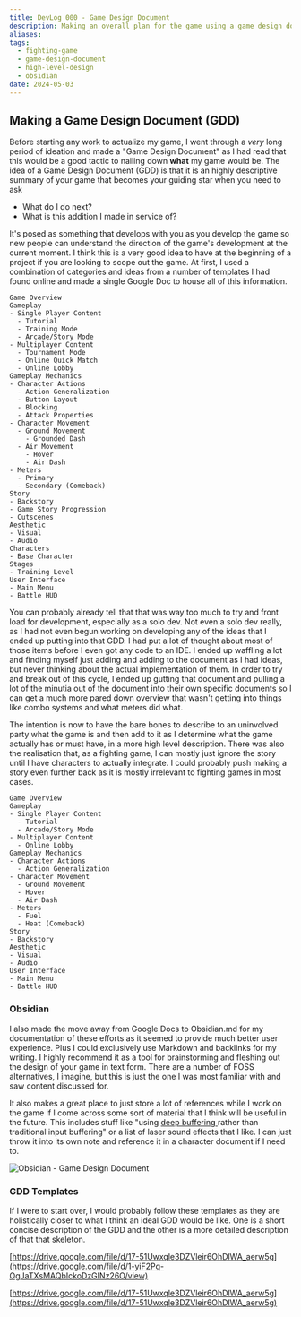 ```yaml
---
title: DevLog 000 - Game Design Document
description: Making an overall plan for the game using a game design document and what I learned in making it.
aliases:
tags:
  - fighting-game
  - game-design-document
  - high-level-design
  - obsidian
date: 2024-05-03
---
```


## Making a Game Design Document (GDD)

Before starting any work to actualize my game, I went through a _very_ long period of ideation and made a "Game Design Document" as I had read that this would be a good tactic to nailing down **what** my game would be. The idea of a Game Design Document (GDD) is that it is an highly descriptive summary of your game that becomes your guiding star when you need to ask

- What do I do next?
- What is this addition I made in service of?

It's posed as something that develops with you as you develop the game so new people can understand the direction of the game's development at the current moment. I think this is a very good idea to have at the beginning of a project if you are looking to scope out the game. At first, I used a combination of categories and ideas from a number of templates I had found online and made a single Google Doc to house all of this information.

```
Game Overview
Gameplay
- Single Player Content
  - Tutorial
  - Training Mode
  - Arcade/Story Mode
- Multiplayer Content
  - Tournament Mode
  - Online Quick Match
  - Online Lobby
Gameplay Mechanics
- Character Actions
  - Action Generalization
  - Button Layout
  - Blocking
  - Attack Properties
- Character Movement
  - Ground Movement
    - Grounded Dash
  - Air Movement
    - Hover
    - Air Dash
- Meters
  - Primary
  - Secondary (Comeback)
Story
- Backstory
- Game Story Progression
- Cutscenes
Aesthetic
- Visual
- Audio
Characters
- Base Character
Stages
- Training Level
User Interface
- Main Menu
- Battle HUD
```

You can probably already tell that that was way too much to try and front load for development, especially as a solo dev. Not even a solo dev really, as I had not even begun working on developing any of the ideas that I ended up putting into that GDD. I had put a lot of thought about most of those items before I even got any code to an IDE. I ended up waffling a lot and finding myself just adding and adding to the document as I had ideas, but never thinking about the actual implementation of them. In order to try and break out of this cycle, I ended up gutting that document and pulling a lot of the minutia out of the document into their own specific documents so I can get a much more pared down overview that wasn't getting into things like combo systems and what meters did what.

The intention is now to have the bare bones to describe to an uninvolved party what the game is and then add to it as I determine what the game actually has or must have, in a more high level description. There was also the realisation that, as a fighting game, I can mostly just ignore the story until I have characters to actually integrate. I could probably push making a story even further back as it is mostly irrelevant to fighting games in most cases.

```
Game Overview
Gameplay
- Single Player Content
  - Tutorial
  - Arcade/Story Mode
- Multiplayer Content
  - Online Lobby
Gameplay Mechanics
- Character Actions
  - Action Generalization
- Character Movement
  - Ground Movement
  - Hover
  - Air Dash
- Meters
  - Fuel
  - Heat (Comeback)
Story
- Backstory
Aesthetic
- Visual
- Audio
User Interface
- Main Menu
- Battle HUD
```

### Obsidian

I also made the move away from Google Docs to Obsidian.md for my documentation of these efforts as it seemed to provide much better user experience. Plus I could exclusively use Markdown and backlinks for my writing. I highly recommend it as a tool for brainstorming and fleshing out the design of your game in text form. There are a number of FOSS alternatives, I imagine, but this is just the one I was most familiar with and saw content discussed for.

It also makes a great place to just store a lot of references while I work on the game if I come across some sort of material that I think will be useful in the future. This includes stuff like "using [deep buffering ](https://mugen-net.work/wiki/index.php?title=Deep_Buffering) rather than traditional input buffering" or a list of laser sound effects that I like. I can just throw it into its own note and reference it in a character document if I need to.

![Obsidian - Game Design Document](obsidian-gdd.png)

### GDD Templates

If I were to start over, I would probably follow these templates as they are holistically closer to what I think an ideal GDD would be like. One is a short concise description of the GDD and the other is a more detailed description of that that skeleton.

[https://drive.google.com/file/d/17-51Uwxqle3DZVleir6OhDlWA_aerw5g](https://drive.google.com/file/d/1-yiF2Pq-OgJaTXsMAQbIckoDzGINz26O/view)

[https://drive.google.com/file/d/17-51Uwxqle3DZVleir6OhDlWA_aerw5g](https://drive.google.com/file/d/17-51Uwxqle3DZVleir6OhDlWA_aerw5g)
